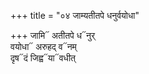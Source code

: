 +++
title = "०४ जाम्यतीतपे धनुर्वयोधा"

+++
जामि᳓ अतीतपे ध᳓नुर्  
वयोधा᳓ अरुहद् व᳓नम्  
दृष᳓दं जिह्व᳓या᳓वधीत्